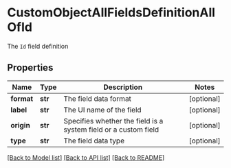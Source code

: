 # CustomObjectAllFieldsDefinitionAllOfId

The `Id` field definition
## Properties
Name | Type | Description | Notes
------------ | ------------- | ------------- | -------------
**format** | **str** | The field data format | [optional] 
**label** | **str** | The UI name of the field | [optional] 
**origin** | **str** | Specifies whether the field is a system field or a custom field | [optional] 
**type** | **str** | The field data type | [optional] 

[[Back to Model list]](../README.md#documentation-for-models) [[Back to API list]](../README.md#documentation-for-api-endpoints) [[Back to README]](../README.md)


